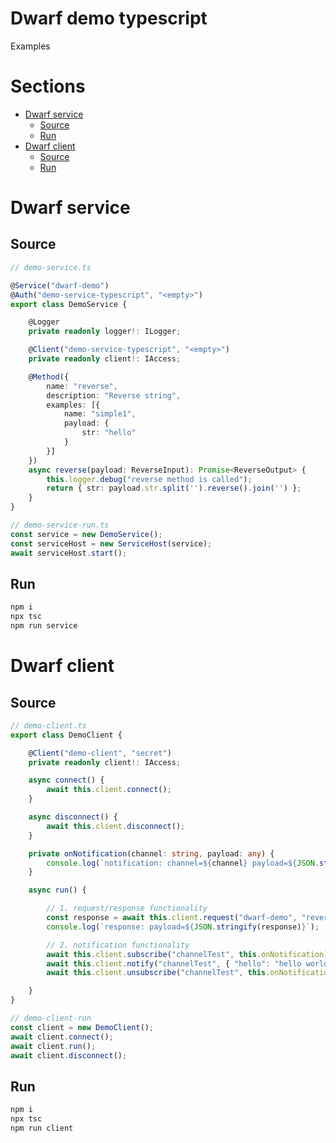 Dwarf demo typescript
=========
Examples

# Sections

* [Dwarf service](#dwarf-service)
    * [Source](#source)
    * [Run](#run)
* [Dwarf client](#dwarf-client)
    * [Source](#source-1)
    * [Run](#run-1)

# Dwarf service

## Source

```typescript
// demo-service.ts

@Service("dwarf-demo")
@Auth("demo-service-typescript", "<empty>")
export class DemoService {

    @Logger
    private readonly logger!: ILogger;

    @Client("demo-service-typescript", "<empty>")
    private readonly client!: IAccess;

    @Method({
        name: "reverse",
        description: "Reverse string",
        examples: [{
            name: "simple1",
            payload: {
                str: "hello"
            }
        }]
    })
    async reverse(payload: ReverseInput): Promise<ReverseOutput> {
        this.logger.debug("reverse method is called");
        return { str: payload.str.split('').reverse().join('') };
    }
}

// demo-service-run.ts
const service = new DemoService();
const serviceHost = new ServiceHost(service);
await serviceHost.start();
```

## Run

```sh
npm i
npx tsc
npm run service
```

# Dwarf client

## Source

```typescript
// demo-client.ts
export class DemoClient {

    @Client("demo-client", "secret")
    private readonly client!: IAccess;

    async connect() {
        await this.client.connect();
    }

    async disconnect() {
        await this.client.disconnect();
    }

    private onNotification(channel: string, payload: any) {
        console.log(`notification: channel=${channel} payload=${JSON.stringify(payload)}`);
    }

    async run() {

        // 1. request/response functionality
        const response = await this.client.request("dwarf-demo", "reverse", { str: "hello world 123" });
        console.log(`response: payload=${JSON.stringify(response)}`);

        // 2. notification functionality
        await this.client.subscribe("channelTest", this.onNotification);
        await this.client.notify("channelTest", { "hello": "hello world" });
        await this.client.unsubscribe("channelTest", this.onNotification);

    }
}

// demo-client-run
const client = new DemoClient();
await client.connect();
await client.run();
await client.disconnect();
```

## Run

```sh
npm i
npx tsc
npm run client
```